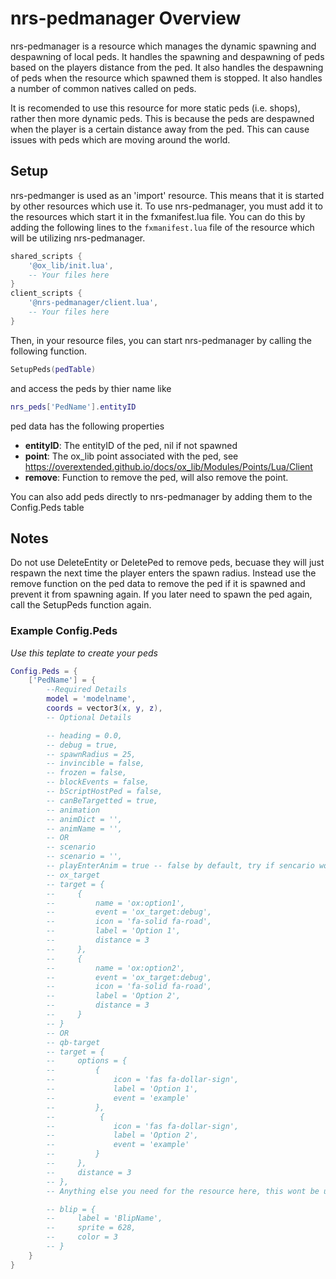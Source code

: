 # **nrs-pedmanager Overview**

nrs-pedmanager is a resource which manages the dynamic spawning and despawning of local peds. It handles the spawning and despawning of peds based on the players distance from the ped. It also handles the despawning of peds when the resource which spawned them is stopped. It also handles a number of common natives called on peds.

It is recomended to use this resource for more static peds (i.e. shops), rather then more dynamic peds. This is because the peds are despawned when the player is a certain distance away from the ped. This can cause issues with peds which are moving around the world.

## **Setup**

nrs-pedmanger is used as an 'import' resource. This means that it is started by other resources which use it. To use nrs-pedmanager, you must add it to the resources which start it in the fxmanifest.lua file. You can do this by adding the following lines to the `fxmanifest.lua` file of the resource which will be utilizing nrs-pedmanager.

```lua
shared_scripts {
    '@ox_lib/init.lua',
    -- Your files here
}
client_scripts {
    '@nrs-pedmanager/client.lua',
    -- Your files here
}
```

Then, in your resource files, you can start nrs-pedmanager by calling the following function.

```lua
SetupPeds(pedTable)
```

and access the peds by thier name like
```lua
nrs_peds['PedName'].entityID
```

ped data has the following properties  
- **entityID**: The entityID of the ped, nil if not spawned  
- **point**: The ox_lib point associated with the ped, see https://overextended.github.io/docs/ox_lib/Modules/Points/Lua/Client  
- **remove**: Function to remove the ped, will also remove the point.  

You can also add peds directly to nrs-pedmanager by adding them to the Config.Peds table

## **Notes**
Do not use DeleteEntity or DeletePed to remove peds, becuase they will just respawn the next time the player enters the spawn radius. Instead use the remove function on the ped data to remove the ped if it is spawned and prevent it from spawning again. If you later need to spawn the ped again, call the SetupPeds function again.

### **Example Config.Peds** 
*Use this teplate to create your peds*

```lua
Config.Peds = {
    ['PedName'] = {
        --Required Details
        model = 'modelname',
        coords = vector3(x, y, z),
        -- Optional Details

        -- heading = 0.0,
        -- debug = true,
        -- spawnRadius = 25,
        -- invincible = false,
        -- frozen = false,
        -- blockEvents = false,
        -- bScriptHostPed = false,
        -- canBeTargetted = true,
        -- animation
        -- animDict = '',
        -- animName = '',
        -- OR
        -- scenario
        -- scenario = '',
        -- playEnterAnim = true -- false by default, try if sencario wont play
        -- ox_target
        -- target = {
        --     {
        --         name = 'ox:option1',
        --         event = 'ox_target:debug',
        --         icon = 'fa-solid fa-road',
        --         label = 'Option 1',
        --         distance = 3
        --     },
        --     {
        --         name = 'ox:option2',
        --         event = 'ox_target:debug',
        --         icon = 'fa-solid fa-road',
        --         label = 'Option 2',
        --         distance = 3
        --     }
        -- }
        -- OR
        -- qb-target
        -- target = {
        --     options = {
        --         {
        --             icon = 'fas fa-dollar-sign',
        --             label = 'Option 1',
        --             event = 'example'
        --         },
        --          {
        --             icon = 'fas fa-dollar-sign',
        --             label = 'Option 2',
        --             event = 'example'
        --         }
        --     },
        --     distance = 3
        -- },
        -- Anything else you need for the resource here, this wont be used by pedmanager

        -- blip = {
        --     label = 'BlipName',
        --     sprite = 628,
        --     color = 3
        -- }
    }
}
```
